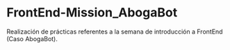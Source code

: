# FrontEnd-Mission_AbogaBot
Realización de prácticas referentes a la semana de introducción a FrontEnd (Caso AbogaBot).
